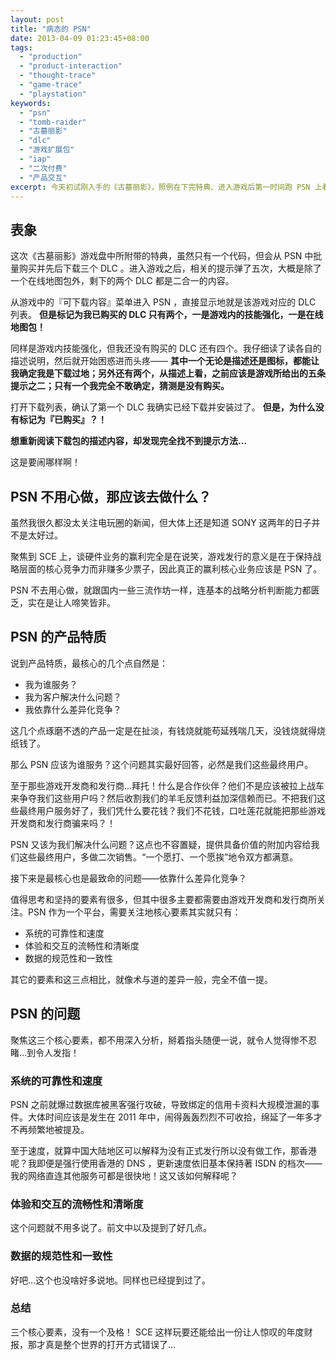 ```yaml
---
layout: post
title: "病态的 PSN"
date: 2013-04-09 01:23:45+08:00
tags:
  - "production"
  - "product-interaction"
  - "thought-trace"
  - "game-trace"
  - "playstation"
keywords:
  - "psn"
  - "tomb-raider"
  - "古墓丽影"
  - "dlc"
  - "游戏扩展包"
  - "iap"
  - "二次付费"
  - "产品交互"
excerpt: 今天初试刚入手的《古墓丽影》，照例在下完特典、进入游戏后第一时间跑 PSN 上看有没有我比较感兴趣的 DLC 。然后就再度体验了 PSN 的混乱和病态，真是花钱买一肚子的火。尝试从产品和运营的角度，来吐槽 PSN 的问题——类比相近的产品和服务， PSN 的形态应该是赶超 AppStore ，结果现状却让我联想到了淘宝…
---
```


## 表象 ##

这次《古墓丽影》游戏盘中所附带的特典，虽然只有一个代码，但会从 PSN 中批量购买并先后下载三个 DLC 。进入游戏之后，相关的提示弹了五次，大概是除了一个在线地图包外，剩下的两个 DLC 都是二合一的内容。

从游戏中的『可下载内容』菜单进入 PSN ，直接显示地就是该游戏对应的 DLC 列表。 **但是标记为我已购买的 DLC 只有两个，一是游戏内的技能强化，一是在线地图包！**

同样是游戏内技能强化，但我还没有购买的 DLC 还有四个。我仔细读了读各自的描述说明，然后就开始困惑进而头疼—— **其中一个无论是描述还是图标，都能让我确定我是下载过地；另外还有两个，从描述上看，之前应该是游戏所给出的五条提示之二；只有一个我完全不敢确定，猜测是没有购买。**

打开下载列表，确认了第一个 DLC 我确实已经下载并安装过了。 **但是，为什么没有标记为『已购买』？！**

**想重新阅读下载包的描述内容，却发现完全找不到提示方法…**

这是要闹哪样啊！

<!--more-->

## PSN 不用心做，那应该去做什么？ ##

虽然我很久都没太关注电玩圈的新闻，但大体上还是知道 SONY 这两年的日子并不是太好过。

聚焦到 SCE 上，谈硬件业务的赢利完全是在说笑，游戏发行的意义是在于保持战略层面的核心竞争力而非赚多少票子，因此真正的赢利核心业务应该是 PSN 了。

PSN 不去用心做，就跟国内一些三流作坊一样，连基本的战略分析判断能力都匮乏，实在是让人啼笑皆非。

## PSN 的产品特质 ##

说到产品特质，最核心的几个点自然是：

* 我为谁服务？
* 我为客户解决什么问题？
* 我依靠什么差异化竞争？

这几个点琢磨不透的产品一定是在扯淡，有钱烧就能苟延残喘几天，没钱烧就得烧纸钱了。

那么 PSN 应该为谁服务？这个问题其实最好回答，必然是我们这些最终用户。

至于那些游戏开发商和发行商…拜托！什么是合作伙伴？他们不是应该被拉上战车来争夺我们这些用户吗？然后收割我们的羊毛反馈利益加深信赖而已。不把我们这些最终用户服务好了，我们凭什么要花钱？我们不花钱，口吐莲花就能把那些游戏开发商和发行商骗来吗？！

PSN 又该为我们解决什么问题？这点也不容置疑，提供具备价值的附加内容给我们这些最终用户，多做二次销售。“一个愿打、一个愿挨”地令双方都满意。

接下来是最核心也是最致命的问题——依靠什么差异化竞争？

值得思考和坚持的要素有很多，但其中很多主要都需要由游戏开发商和发行商所关注。PSN 作为一个平台，需要关注地核心要素其实就只有：

* 系统的可靠性和速度
* 体验和交互的流畅性和清晰度
* 数据的规范性和一致性

其它的要素和这三点相比，就像术与道的差异一般，完全不值一提。

## PSN 的问题 ##

聚焦这三个核心要素，都不用深入分析，掰着指头随便一说，就令人觉得惨不忍睹…到令人发指！

### 系统的可靠性和速度 ###

PSN 之前就爆过数据库被黑客强行攻破，导致绑定的信用卡资料大规模泄漏的事件。大体时间应该是发生在 2011 年中，闹得轰轰烈烈不可收拾，绵延了一年多才不再频繁地被提及。

至于速度，就算中国大陆地区可以解释为没有正式发行所以没有做工作，那香港呢？我即便是强行使用香港的 DNS ，更新速度依旧基本保持著 ISDN 的档次——我的网络直连其他服务可都是很快地！这又该如何解释呢？

### 体验和交互的流畅性和清晰度 ###

这个问题就不用多说了。前文中以及提到了好几点。

### 数据的规范性和一致性 ###

好吧…这个也没啥好多说地。同样也已经提到过了。

### 总结 ###

三个核心要素，没有一个及格！ SCE 这样玩要还能给出一份让人惊叹的年度财报，那才真是整个世界的打开方式错误了…
